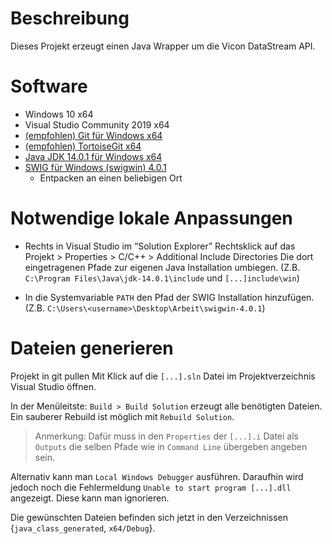 # Beschreibung
Dieses Projekt erzeugt einen Java Wrapper um die Vicon DataStream API.

# Software
* Windows 10 x64
* Visual Studio Community 2019 x64
* [(empfohlen) Git für Windows x64](https://git-scm.com/download/win)
* [(empfohlen) TortoiseGit x64](https://tortoisegit.org/download/)
* [Java JDK 14.0.1 für Windows x64](https://www.oracle.com/java/technologies/javase-jdk14-downloads.html)
* [SWIG für Windows (swigwin) 4.0.1](http://www.swig.org/download.html)
	* Entpacken an einen beliebigen Ort

# Notwendige lokale Anpassungen
* Rechts in Visual Studio im “Solution Explorer” Rechtsklick auf das Projekt > Properties > C/C++ > Additional Include Directories
Die dort eingetragenen Pfade zur eigenen Java Installation umbiegen. (Z.B. `C:\Program Files\Java\jdk-14.0.1\include` und `[...]include\win`)

* In die Systemvariable `PATH` den Pfad der SWIG Installation hinzufügen. (Z.B. `C:\Users\<username>\Desktop\Arbeit\swigwin-4.0.1`)

# Dateien generieren
Projekt in git pullen
Mit Klick auf die `[...].sln` Datei im Projektverzeichnis Visual Studio öffnen.

In der Menüleitste: `Build > Build Solution` erzeugt alle benötigten Dateien.
Ein sauberer Rebuild ist möglich mit `Rebuild Solution`.
> Anmerkung: Dafür muss in den `Properties` der `[...].i` Datei als `Outputs` die selben Pfade wie in `Command Line` übergeben angeben sein.

Alternativ kann man `Local Windows Debugger` ausführen. Daraufhin wird jedoch noch die Fehlermeldung `Unable to start program [...].dll` angezeigt. Diese kann man ignorieren.

Die gewünschten Dateien befinden sich jetzt in den Verzeichnissen {`java_class_generated`, `x64/Debug`}.

